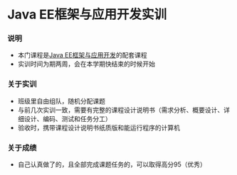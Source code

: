 # Java EE框架与应用开发实训

### 说明
- 本门课程是[Java EE框架与应用开发]()的配套课程
- 实训时间为期两周，会在本学期快结束的时候开始

### 关于实训
- 班级里自由组队，随机分配课题
- 与前几次实训一致，需要有完整的课程设计说明书（需求分析、概要设计、详细设计、编码、测试和任务分工）
- 验收时，携带课程设计说明书纸质版和能运行程序的计算机

### 关于成绩
- 自己认真做了的，且全部完成课题任务的，可以取得高分95（优秀）



